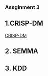 ### Assginment 3

## 1.CRISP-DM

[CRISP-DM](https://github.com/SoungbinC/CMPE_255/tree/assignment3/CRISP-DM)

## 2. SEMMA

## 3. KDD
